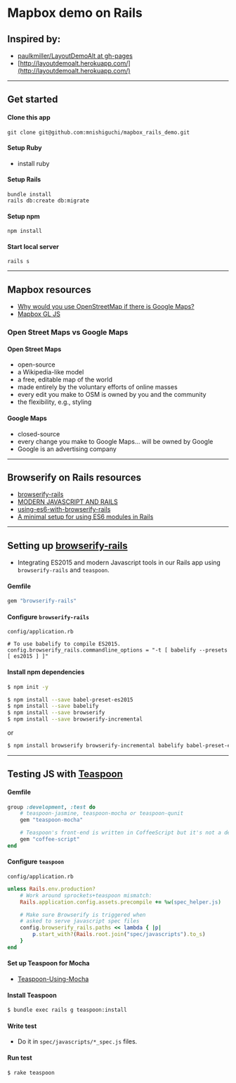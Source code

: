 # Mapbox demo on Rails

## Inspired by:
- [paulkmiller/LayoutDemoAlt at gh-pages](https://github.com/paulkmiller/LayoutDemoAlt/tree/gh-pages)
- [http://layoutdemoalt.herokuapp.com/](http://layoutdemoalt.herokuapp.com/)



---



## Get started

#### Clone this app

```
git clone git@github.com:mnishiguchi/mapbox_rails_demo.git
```

#### Setup Ruby
- install ruby

#### Setup Rails

```
bundle install
rails db:create db:migrate
```

#### Setup npm

```
npm install
```

#### Start local server

```
rails s
```


---


## Mapbox resources
- [Why would you use OpenStreetMap if there is Google Maps?](http://geoawesomeness.com/why-would-you-use-openstreetmap-if-there-is-google-maps/)
- [Mapbox GL JS](https://www.mapbox.com/mapbox-gl-js/api/)

### Open Street Maps vs Google Maps

#### Open Street Maps
- open-source
- a Wikipedia-like model
- a free, editable map of the world
- made entirely by the voluntary efforts of online masses
- every edit you make to OSM is owned by you and the community
- the flexibility, e.g., styling

#### Google Maps
- closed-source
- every change you make to Google Maps… will be owned by Google
- Google is an advertising company



---



## Browserify on Rails resources

- [browserify-rails](https://github.com/browserify-rails/browserify-rails)
- [MODERN JAVASCRIPT AND RAILS](http://collectiveidea.com/blog/archives/2016/03/09/modern-javascript-and-rails/)
- [using-es6-with-browserify-rails](http://mnishiguchi.com/2016/05/20/using-es6-with-browserify-rails/)
- [A minimal setup for using ES6 modules in Rails](https://lorefnon.me/2015/11/15/a-minimal-setup-for-using-es6-modules-in-rails.html)

---

## Setting up [browserify-rails](https://github.com/browserify-rails/browserify-rails)
- Integrating ES2015 and modern Javascript tools in our Rails app using `browserify-rails` and `teaspoon`.

#### Gemfile

```rb
gem "browserify-rails"
```

#### Configure `browserify-rails`

`config/application.rb`

```
# To use babelify to compile ES2015.
config.browserify_rails.commandline_options = "-t [ babelify --presets [ es2015 ] ]"
```

#### Install npm dependencies

```bash
$ npm init -y
```

```bash
$ npm install --save babel-preset-es2015
$ npm install --save babelify
$ npm install --save browserify
$ npm install --save browserify-incremental
```

or

```bash
$ npm install browserify browserify-incremental babelify babel-preset-es2015 --save
```



---



## Testing JS with [Teaspoon](https://github.com/modeset/teaspoon)

#### Gemfile

```rb
group :development, :test do
    # teaspoon-jasmine, teaspoon-mocha or teaspoon-qunit
    gem "teaspoon-mocha"

    # Teaspoon's front-end is written in CoffeeScript but it's not a dependency
    gem "coffee-script"
end
```

#### Configure `teaspoon`

`config/application.rb`

```rb
unless Rails.env.production?
    # Work around sprockets+teaspoon mismatch:
    Rails.application.config.assets.precompile += %w(spec_helper.js)

    # Make sure Browserify is triggered when
    # asked to serve javascript spec files
    config.browserify_rails.paths << lambda { |p|
        p.start_with?(Rails.root.join("spec/javascripts").to_s)
    }
end
```

#### Set up Teaspoon for Mocha

- [Teaspoon-Using-Mocha](https://github.com/modeset/teaspoon/wiki/Using-Mocha)

#### Install Teaspoon

```bash
$ bundle exec rails g teaspoon:install
```

#### Write test

- Do it in `spec/javascripts/*_spec.js` files.

#### Run test

```bash
$ rake teaspoon
```
